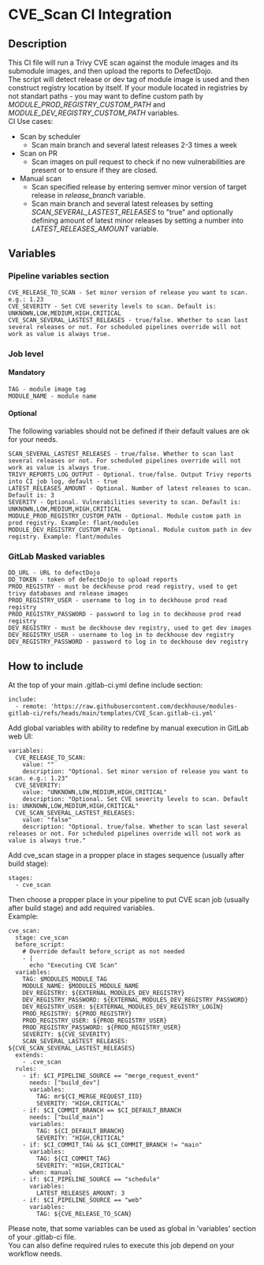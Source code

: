 # CVE_Scan CI Integration

## Description
This CI file will run a Trivy CVE scan against the module images and its submodule images, and then upload the reports to DefectDojo.  
The script will detect release or dev tag of module image is used and then construct registry location by itself. If your module located in registries by not standart paths - you may want to define custom path by *MODULE_PROD_REGISTRY_CUSTOM_PATH* and *MODULE_DEV_REGISTRY_CUSTOM_PATH* variables.  
CI Use cases:  
- Scan by scheduler
  - Scan main branch and several latest releases 2-3 times a week
- Scan on PR
  - Scan images on pull request to check if no new vulnerabilities are present or to ensure if they are closed.
- Manual scan
  - Scan specified release by entering semver minor version of target release in *release_branch* variable.
  - Scan main branch and several latest releases by setting *SCAN_SEVERAL_LASTEST_RELEASES* to "true" and optionally defining amount of latest minor releases by setting a number into *LATEST_RELEASES_AMOUNT* variable.

## Variables

### Pipeline variables section
```
CVE_RELEASE_TO_SCAN - Set minor version of release you want to scan. e.g.: 1.23
CVE_SEVERITY - Set CVE severity levels to scan. Default is: UNKNOWN,LOW,MEDIUM,HIGH,CRITICAL
CVE_SCAN_SEVERAL_LASTEST_RELEASES - true/false. Whether to scan last several releases or not. For scheduled pipelines override will not work as value is always true.
```

### Job level

#### Mandatory
```
TAG - module image tag
MODULE_NAME - module name
```

#### Optional
The following variables should not be defined if their default values are ok for your needs.
```
SCAN_SEVERAL_LASTEST_RELEASES - true/false. Whether to scan last several releases or not. For scheduled pipelines override will not work as value is always true.
TRIVY_REPORTS_LOG_OUTPUT - Optional. true/false. Output Trivy reports into CI job log, default - true
LATEST_RELEASES_AMOUNT - Optional. Number of latest releases to scan. Default is: 3
SEVERITY - Optional. Vulnerabilities severity to scan. Default is: UNKNOWN,LOW,MEDIUM,HIGH,CRITICAL
MODULE_PROD_REGISTRY_CUSTOM_PATH - Optional. Module custom path in prod registry. Example: flant/modules
MODULE_DEV_REGISTRY_CUSTOM_PATH - Optional. Module custom path in dev registry. Example: flant/modules
```

### GitLab Masked variables
```
DD_URL - URL to defectDojo
DD_TOKEN - token of defectDojo to upload reports
PROD_REGISTRY - must be deckhouse prod read registry, used to get trivy databases and release images
PROD_REGISTRY_USER - username to log in to deckhouse prod read registry
PROD_REGISTRY_PASSWORD - password to log in to deckhouse prod read registry
DEV_REGISTRY - must be deckhouse dev registry, used to get dev images
DEV_REGISTRY_USER - username to log in to deckhouse dev registry
DEV_REGISTRY_PASSWORD - password to log in to deckhouse dev registry
```

## How to include

At the top of your main .gitlab-ci.yml define include section:  
```
include:
  - remote: 'https://raw.githubusercontent.com/deckhouse/modules-gitlab-ci/refs/heads/main/templates/CVE_Scan.gitlab-ci.yml'
```

Add global variables with ability to redefine by manual execution in GitLab web UI:
```
variables:
  CVE_RELEASE_TO_SCAN:
    value: ""
    description: "Optional. Set minor version of release you want to scan. e.g.: 1.23"
  CVE_SEVERITY:
    value: "UNKNOWN,LOW,MEDIUM,HIGH,CRITICAL"
    description: "Optional. Set CVE severity levels to scan. Default is: UNKNOWN,LOW,MEDIUM,HIGH,CRITICAL"
  CVE_SCAN_SEVERAL_LASTEST_RELEASES:
    value: "false"
    description: "Optional. true/false. Whether to scan last several releases or not. For scheduled pipelines override will not work as value is always true."
```

Add cve_scan stage in a propper place in stages sequence (usually after build stage):  
```
stages:
  - cve_scan
```

Then choose a propper place in your pipeline to put CVE scan job (usually after build stage) and add required variables.  
Example:  
```
cve_scan:
  stage: cve_scan
  before_script:
    # Override default before_script as not needed
    - |
      echo "Executing CVE Scan"
  variables:
    TAG: $MODULES_MODULE_TAG
    MODULE_NAME: $MODULES_MODULE_NAME
    DEV_REGISTRY: ${EXTERNAL_MODULES_DEV_REGISTRY}
    DEV_REGISTRY_PASSWORD: ${EXTERNAL_MODULES_DEV_REGISTRY_PASSWORD}
    DEV_REGISTRY_USER: ${EXTERNAL_MODULES_DEV_REGISTRY_LOGIN}
    PROD_REGISTRY: ${PROD_REGISTRY}
    PROD_REGISTRY_USER: ${PROD_REGISTRY_USER}
    PROD_REGISTRY_PASSWORD: ${PROD_REGISTRY_USER}
    SEVERITY: ${CVE_SEVERITY}
    SCAN_SEVERAL_LASTEST_RELEASES: ${CVE_SCAN_SEVERAL_LASTEST_RELEASES}
  extends:
    - .cve_scan
  rules:
    - if: $CI_PIPELINE_SOURCE == "merge_request_event"
      needs: ["build_dev"]
      variables:
        TAG: mr${CI_MERGE_REQUEST_IID}
        SEVERITY: "HIGH,CRITICAL"
    - if: $CI_COMMIT_BRANCH == $CI_DEFAULT_BRANCH
      needs: ["build_main"]
      variables:
        TAG: ${CI_DEFAULT_BRANCH}
        SEVERITY: "HIGH,CRITICAL"
    - if: $CI_COMMIT_TAG && $CI_COMMIT_BRANCH != "main"
      variables:
        TAG: ${CI_COMMIT_TAG}
        SEVERITY: "HIGH,CRITICAL"
      when: manual
    - if: $CI_PIPELINE_SOURCE == "schedule"
      variables:
        LATEST_RELEASES_AMOUNT: 3
    - if: $CI_PIPELINE_SOURCE == "web"
      variables:
        TAG: ${CVE_RELEASE_TO_SCAN}
```
Please note, that some variables can be used as global in 'variables' section of your .gitlab-ci file.  
You can also define required rules to execute this job depend on your workflow needs.
